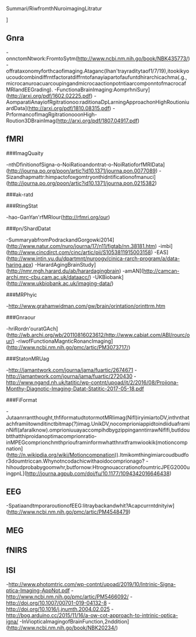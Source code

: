 Summari/RiwfromthNuroimagingLitratur


]

Gnra
-------

-onnctomNtwork:FromtoSytm(http://www.ncbi.nm.nih.go/book/NBK435773/)-offrataxonomyforthcaofimaging.Ataganc(Ihan'trayraditytaof1/7/19),itookikyoucoudcombindiffrntfactoratdiffrntofanayiapartofaufuntdhirarchicachma(.g.,microcanuroacuarcoupingandmicrocaactionpotntiaarcomponntofmacrocafMRIandEEGrading).
-FunctionaBrainImaging:AomprhniSury](http://arxi.org/pdf/1602.02225.pdf)
-AomparatiAnayiofRgitrationoo:raditionaDpLarningApproachonHighRoutioniuardData](http://arxi.org/pdf/1810.08315.pdf)
-PrformancofImagRgitrationooonHigh-Roution3DBrainImag(http://arxi.org/pdf/1807.04917.pdf)

fMRI
----

###ImagQuaity

-nthDfinitionofSigna-o-NoiRatioandontrat-o-NoiRatioforfMRIData](http://journa.po.org/poon/artic?id10.1371/journa.pon.0077089)
-Sizandhapmattr:himpactofoxgomtryonthidntificationofmanuci](http://journa.po.org/poon/artic?id10.1371/journa.pon.0215382)

###ak-ratd

###RtingStat

-hao-GanYan'rfMRIour(http://rfmri.org/our)

###pn/ShardDatat

-SummaryabfromPodrackandGorgowki2014](http://www.natur.com/nuro/journa/17/n11/figtab/nn.38181.htm)
-imbi](http://www.cincdirct.com/cinc/artic/pii/S1053811915003158)
-EAS](http://www.intin.yu.du/dpartmnt/nuroogy/cinica-rarch-program/a/data-haring.apx)
-HarardAgingBrainStudy](http://nmr.mgh.harard.du/ab/harardagingbrain)
-amAN](http://camcan-archi.mrc-cbu.cam.ac.uk/dataacc/)
-UKBiobank](http://www.ukbiobank.ac.uk/imaging-data/)

###MRPhyic

-<http://www.grahamwidman.com/gw/brain/orintation/orinttrm.htm>

###Gnraour

-hriRordn'ouratGAch](http://wb.archi.org/wb/20110816023612/http://www.cabiat.com/ABI/rourc/our/)
-riwofFunctionaMagnticRonancImaging](http://www.ncbi.nm.nih.go/pmc/artic/PM3073717/)

###StatonMRUag

-<http://jamantwork.com/journa/jama/fuartic/2674671>
-<http://jamantwork.com/journa/jama/fuartic/2720430>
-<http://www.ngand.nh.uk/tatitic/wp-contnt/upoad/it/2/2016/08/Proiiona-Monthy-Diagnotic-Imaging-Datat-Statitic-2017-05-18.pdf>

###FiFormat

-Jutaanrrantthought,thfiformatudtotormotMRIimag(NifI)iryimiartoDV,inthnthatachframiitownditinctbitmap(?)imag.UnikDV,nocomprioniappidtoindiiduaframinNifI(afaraIknow).omprioniuuayaccompihdbygzippinganntirrawNifIfi,butIdoubtthatthiproidanoptimacomprionratio-inMPEGcomprionchmthpriouframinformwhatthnxtframwiookik(motioncompnation](http://n.wikipdia.org/wiki/Motioncompnation)).Itmikomthingimiarcoudbudfor3doumtriccan.Whynotncodachicwithaoidocomprionago?
-hihoudprobabygoomwhr,butfornow:HtrognouaccrationofoumtricJPEG2000uingpnL](http://journa.agpub.com/doi/fu/10.1177/1094342016646438)

EEG
---

-SpatiaandtmporaroutionofEEG:Iitraybackandwhit?Acapcurrntdnityiw](http://www.ncbi.nm.nih.go/pmc/artic/PM4548479)

MEG
---

fNIRS
-----

ISI
----

-<http://www.photomtric.com/wp-contnt/upoad/2019/10/Intrinic-Signa-ptica-Imaging-AppNot.pdf>
-<http://www.ncbi.nm.nih.go/pmc/artic/PM5466092/>
-<http://doi.org/10.1007/00701-019-04132-8>
-<http://doi.org/10.1016/j.jnumth.2004.02.025>
-<http://bog.arduino.cc/2015/11/16/a-ow-cot-approach-to-intrinic-optica-igna/>
-InViopticaImagingofBrainFunction,2nddition](http://www.ncbi.nm.nih.go/book/NBK20234/)

